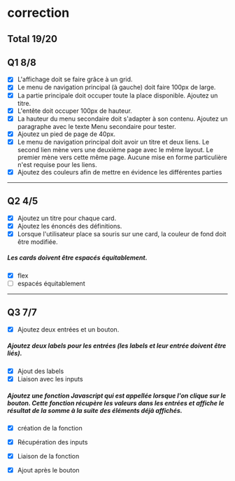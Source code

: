 # correction

## Total 19/20

## Q1 8/8

* [x] L'affichage doit se faire grâce à un grid.
* [x] Le menu de navigation principal (à gauche) doit faire 100px de large.
* [x] La partie principale doit occuper toute la place disponible. Ajoutez un titre.
* [x] L'entête doit occuper 100px de hauteur.
* [x] La hauteur du menu secondaire doit s'adapter à son contenu. Ajoutez un paragraphe avec le texte Menu secondaire pour tester.
* [x] Ajoutez un pied de page de 40px.
* [x] Le menu de navigation principal doit avoir un titre et deux liens. Le second lien mène vers une deuxième page avec le même layout. Le premier mène vers cette même page. Aucune mise en forme particulière n'est requise pour les liens.
* [x] Ajoutez des couleurs afin de mettre en évidence les différentes parties

---

## Q2 4/5

* [x] Ajoutez un titre pour chaque card.
* [x] Ajoutez les énoncés des définitions.
* [x] Lorsque l'utilisateur place sa souris sur une card, la couleur de fond doit être modifiée.

##### Les cards doivent être espacés équitablement.
* [x] flex
* [ ] espacés équitablement

---

## Q3 7/7

* [x] Ajoutez deux entrées et un bouton.

##### Ajoutez deux labels pour les entrées (les labels et leur entrée doivent être liés).
* [x] Ajout des labels
* [x] Liaison avec les inputs

##### Ajoutez une fonction Javascript qui est appellée lorsque l'on clique sur le bouton. Cette fonction récupère les valeurs dans les entrées et affiche le résultat de la somme à la suite des éléments déjà affichés.

* [x] création de la fonction
* [x] Récupération des inputs
* [x] Liaison de la fonction
* [x] Ajout après le bouton


